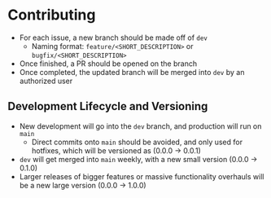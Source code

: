 # Contributing
- For each issue, a new branch should be made off of `dev`
  - Naming format: `feature/<SHORT_DESCRIPTION>` or `bugfix/<SHORT_DESCRIPTION>`
- Once finished, a PR should be opened on the branch
- Once completed, the updated branch will be merged into `dev` by an authorized user

## Development Lifecycle and Versioning
- New development will go into the `dev` branch, and production will run on `main`
  - Direct commits onto `main` should be avoided, and only used for hotfixes, which will be versioned as (0.0.0 -> 0.0.1)
- `dev` will get merged into `main` weekly, with a new small version (0.0.0 -> 0.1.0)
- Larger releases of bigger features or massive functionality overhauls will be a new large version (0.0.0 -> 1.0.0)
